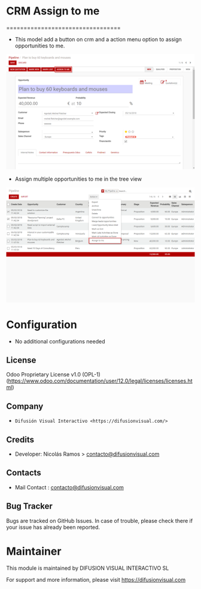 # CRM Assign to me
=================================
* This model add a button on crm and a action menu option to assign opportunities to me.

![contact_link_partner](static/description/crm_assign.png)

* Assign multiple opportunities to me in the tree view 

![contact_link_partner](static/description/crm_assign_1.png)

Configuration
=============
* No additional configurations needed

License
-------
Odoo Proprietary License v1.0 (OPL-1)
(https://www.odoo.com/documentation/user/12.0/legal/licenses/licenses.html)

Company
-------
* `Difusión Visual Interactivo <https://difusionvisual.com/>`

Credits
-------
* Developer:
    Nicolás Ramos > contacto@difusionvisual.com
    
Contacts
--------
* Mail Contact : contacto@difusionvisual.com

Bug Tracker
-----------
Bugs are tracked on GitHub Issues. In case of trouble, please check there if your issue has already been reported.

Maintainer
==========
This module is maintained by DIFUSION VISUAL INTERACTIVO SL

For support and more information, please visit https://difusionvisual.com

